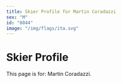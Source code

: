 ```yaml
---
title: Skier Profile for Martin Coradazzi
sex: "M"
id: "8044"
image: "/img/flags/ita.svg" 
---
```


# Skier Profile

This page is for: Martin Coradazzi.
    